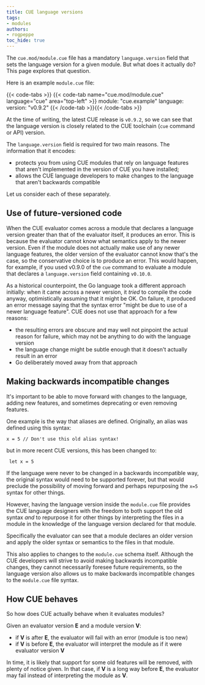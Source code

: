 ```yaml
---
title: CUE language versions
tags:
- modules
authors:
- rogpeppe
toc_hide: true
---
```


The `cue.mod/module.cue` file has a mandatory `language.version` field
that sets the language version for a given module. But what does it actually
do? This page explores that question.

Here is an example `module.cue` file:

{{< code-tabs >}}
{{< code-tab name="cue.mod/module.cue" language="cue" area="top-left" >}}
module: "cue.example"
language: version: "v0.9.2"
{{< /code-tab >}}{{< /code-tabs >}}

At the time of writing, the latest CUE release is `v0.9.2`, so we can see that
the language version is closely related to the CUE toolchain (`cue` command
or API) version.

The `language.version` field is required for two main reasons. The information that it encodes:

- protects you from using CUE modules that rely on language features
that aren't implemented in the version of CUE you have installed;
- allows the CUE language developers to make changes to the language
that aren't backwards compatible

Let us consider each of these separately.

##  Use of future-versioned code

When the CUE evaluator comes across a module that declares a language
version greater than that of the evaluator itself, it produces an
error. This is because the evaluator cannot know what semantics apply
to the newer version. Even if the module does not actually make use of
any newer language features, the older version of the evaluator cannot
know that's the case, so the conservative choice is to produce an
error. This would happen, for example, if you used v0.9.0 of the `cue`
command to evaluate a module that declares a `language.version` field
containing `v0.10.0`.

As a historical counterpoint, the Go language took a different approach initially:
when it came across a newer version, it _tried_ to compile the code anyway,
optimistically assuming that it might be OK. On failure, it produced an error
message saying that the syntax error "might be due to use of a newer language feature".
CUE does not use that approach for a few reasons:
- the resulting errors are obscure and may well not pinpoint the actual reason for failure,
which may not be anything to do with the language version
- the language change might be subtle enough that it doesn't actually result in an error
- Go deliberately moved away from that approach

## Making backwards incompatible changes

It's important to be able to move forward with changes to the language, adding
new features, and sometimes deprecating or even removing features.

One example is the way that aliases are defined. Originally, an alias
was defined using this syntax:

```cue
x = 5 // Don't use this old alias syntax!
```

but in more recent CUE versions, this has been changed to:

```cue
 let x = 5
```

If the language were never to be changed in a backwards incompatible
way, the original syntax would need to be supported forever, but that
would preclude the possibility of moving forward and perhaps
repurposing the `x=5` syntax for other things.

However, having the language version inside the `module.cue` file
provides the CUE language designers with the freedom to both support
the old syntax _and_ to repurpose it for other things by interpreting
the files in a module in the knowledge of the language version
declared for that module.

Specifically the evaluator can see that a module declares an older version
and apply the older syntax or semantics to the files in that module.

This also applies to changes to the `module.cue` schema itself.
Although the CUE developers will strive to avoid making backwards
incompatible changes, they cannot necessarily foresee future
requirements, so the language version also allows us to make
backwards incompatible changes to the `module.cue` file syntax.

## How CUE behaves

So how does CUE actually behave when it evaluates modules?

Given an evaluator version **E** and a module version **V**:

- if **V** is after **E**, the evaluator will fail with an error
(module is too new)
- if **V** is before **E**, the evaluator will interpret the module as
if it were evaluator version **V**

In time, it is likely that support for some old features will be
removed, with plenty of notice given. In that case, if **V** is a long
way before **E**, the evaluator may fail instead of interpreting the
module as **V**.
